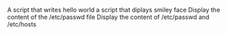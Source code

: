 A script that writes hello world
 a script that diplays smiley face
Display the content of the /etc/passwd file
Display the content of /etc/passwd and /etc/hosts
